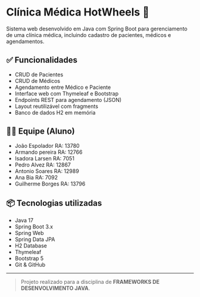 # Clínica Médica HotWheels 🏥

Sistema web desenvolvido em Java com Spring Boot para gerenciamento de uma clínica médica, incluindo cadastro de pacientes, médicos e agendamentos.

## ✅ Funcionalidades

- CRUD de Pacientes
- CRUD de Médicos
- Agendamento entre Médico e Paciente
- Interface web com Thymeleaf e Bootstrap
- Endpoints REST para agendamento (JSON)
- Layout reutilizável com fragments
- Banco de dados H2 em memória

## 👨‍💻 Equipe (Aluno)

- João Espolador RA: 13780
- Armando pereira RA: 12766
- Isadora Larsen RA: 7051
- Pedro Alvez RA: 12867
- Antonio Soares RA: 12989
- Ana Bia RA: 7092
- Guilherme Borges RA: 13796

## 📦 Tecnologias utilizadas

- Java 17
- Spring Boot 3.x
- Spring Web
- Spring Data JPA
- H2 Database
- Thymeleaf
- Bootstrap 5
- Git & GitHub

---

> Projeto realizado para a disciplina de **FRAMEWORKS DE DESENVOLVIMENTO JAVA**.
